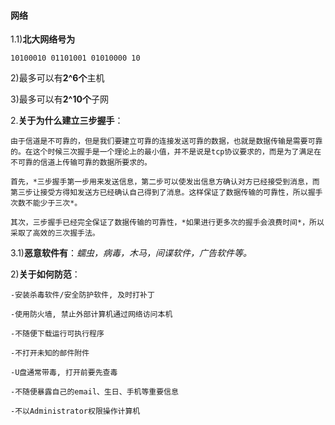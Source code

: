 #### 网络
1.1)**北大网络号为** 

    10100010 01101001 01010000 10
    
   2)最多可以有**2^6个**主机
   
   3)最多可以有**2^10个**子网
   
2.**关于为什么建立三步握手**：
 
    由于信道是不可靠的，但是我们要建立可靠的连接发送可靠的数据，也就是数据传输是需要可靠的。在这个时候三次握手是一个理论上的最小值，并不是说是tcp协议要求的，而是为了满足在不可靠的信道上传输可靠的数据所要求的。
  
    首先，*三步握手第一步用来发送信息，第二步可以使发出信息方确认对方已经接受到消息，而第三步让接受方得知发送方已经确认自己得到了消息。这样保证了数据传输的可靠性，所以握手次数不能少于三次*。
   
    其次，三步握手已经完全保证了数据传输的可靠性，*如果进行更多次的握手会浪费时间*，所以采取了高效的三次握手法。
  
3.1)**恶意软件有**：*蠕虫，病毒，木马，间谍软件，广告软件等。*
    
  2)**关于如何防范**：
  
    -安装杀毒软件/安全防护软件, 及时打补丁

    -使用防火墙, 禁止外部计算机通过网络访问本机

    -不随便下载运行可执行程序

    -不打开未知的邮件附件

    -U盘通常带毒, 打开前要先查毒

    -不随便暴露自己的email、生日、手机等重要信息

    -不以Administrator权限操作计算机
             
             
